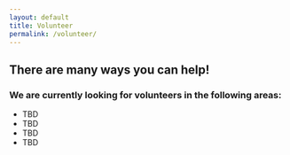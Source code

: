 ```yaml
---
layout: default
title: Volunteer
permalink: /volunteer/
---
```


## There are many ways you can help!

### We are currently looking for volunteers in the following areas:

- TBD
- TBD
- TBD
- TBD
